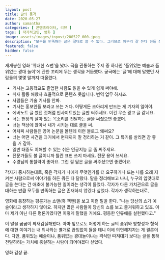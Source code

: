 ```yaml
---
layout: post
title: 글의 품격
date: 2020-05-27
author: samantha
categories: [ 콘텐츠라이터, 리뷰 ]
tags: [ 작가적고민, 영화 ]
image: assets/images/inpost/200527_000.jpeg
description: "모두를 만족하는 글은 절대로 쓸 수 없다. 그러므로 아무리 잘 쓴다 한들 쓴소리를 피할 순 없을 거다. 그렇다면 이렇게 쓴들 저렇게 쓴들 어쩌랴. 위대한 쇼맨이 누군가를 즐겁게 만드는 걸 최상위 목표로 세웠듯이, 나도 정보를 정확하게 파악해서 쉽게 간결하게 정리한 글쓰기를 겨냥하면 된다."
featured: false
hidden: false
---
```


재개봉한 영화 '위대한 쇼맨'을 봤다. 극을 관통하는 주제 중 하나인 '품위있는 예술과 품위없는 광대 놀이'에 관한 꼬리에 무는 생각을 거듭했다. 궁극에는 '글'에 대해 말했던 사람들의 몇몇 말까지 떠올렸다.

- 기사는 고등학교도 졸업한 사람도 읽을 수 있게 쉽게 써야해.
- 취재 활동 해봤자 효율적으로 콘텐츠 못씁니다. 번역 업무 하시죠.
- 사람들은 기술 기사를 안봐.
- 기사는 홍보인들 보라고 쓰는 거다. 어떻게든 조아리게 만드는 게 기자의 일이야.
- 에버노트 글 썼던 것처럼 인사이트있는 글만 써주세요. 이건 무슨 광고 글 같네요.
- 너는 현장의 살아 있는 목소리를 전달하는 글을 써줬으면 좋겠어.
- 너는 책상에 앉아서 내가 시키는 대로 글을 써.
- 어차피 사람들은 영어 논문을 볼텐데 이런 블로그 왜써요?
- 너는 어떤 사건을 과거에서 현재까지 잘 정리하는 거 같아. 그 특기를 살리면 참 좋을 거 같아.
- 일반 대중도 이해할 수 있는 쉬운 인공지능 글 좀 써주세요.
- 전문가들도 볼 글이니까 틀린 표현 쓰지 마세요. 전문 용어 쓰세요.
- 수경님의 통찰력이 좋아요. 그런 걸 담은 글을 써주셨으면 좋겠어요.

각자가 중시하는대로, 혹은 각자가 나에게 무엇인가를 더 요구하거나 또는 나를 오래 지켜본 사람으로써 이야기를 하든 뭐든 다 달랐다. 말을 정리해보고 나니, 누구의 입맛대로 글을 쓴다는 건 애초에 불가능한 일이라는 생각이 들었다. 각자가 다른 가치관으로 글을 대하는 만큼 모두를 만족하는 글은 존재하지 않겠다 싶었다. 각자가 생각하는대로,

영화에 등장하는 평론가는 쇼맨(휴 잭맨)을 보고 이런 말을 한다. "나는 당신의 쇼가 예술이라고 생각하지 않아요. 하지만 많은 사람들이 당신의 쇼를 보고 즐거워하고 있죠. 아마 제가 아닌 다른 평론가였다면 이렇게 말했을 거에요. 평등한 인류애를 실현했다고."

이 말을 곰곰이 되새김질해봤다. 아마 앞으로도 어떻게 하든 글의 품위와 방향성과 형식에 대한 이야기는 내 의사와는 별개로 끊임없이 들을 테니 이에 의연해지자는 게 결론이다. 다만, 품위있는 예술이냐, 품위없는 광대놀이냐는 격식만 따져대기 보다는 글을 통해 전달하려는 가치에 충실하는 사람이 되어야겠다 싶었다.

영화 감상 끝.
